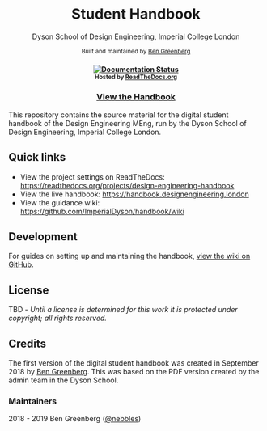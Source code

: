 <!-- <p  align="center"><img width="150" src=".github/logo.png" alt="cover"></p> -->
<h1 align="center">
  Student Handbook
</h1>

<p  align="center">Dyson School of Design Engineering, Imperial College London</p>

<p  align="center">
<sup>
    Built and maintained by
    <a href="https://github.com/nebbles">Ben Greenberg</a>
</sup>
</p>

<h4 align="center">
<a href='http://handbook.designengineering.london/en/latest/?badge=latest'>
    <img src='https://readthedocs.org/projects/design-engineering-handbook/badge/?version=latest' alt='Documentation Status' />
</a>
<br>
<sup>
    Hosted by <a href="https://readthedocs.org/projects/design-engineering-handbook/">ReadTheDocs.org</a>
</sup>
</h4>

<h3 align="center">
  <strong><a href="https://handbook.designengineering.london">View the Handbook</a></strong>
</h3>

This repository contains the source material for the digital student handbook of the Design Engineering MEng, run by the Dyson School of Design Engineering, Imperial College London.

## Quick links

- View the project settings on ReadTheDocs: https://readthedocs.org/projects/design-engineering-handbook
- View the live handbook: https://handbook.designengineering.london
- View the guidance wiki: https://github.com/ImperialDyson/handbook/wiki


## Development

For guides on setting up and maintaining the handbook, [view the wiki on GitHub](https://github.com/ImperialDyson/handbook/wiki).

## License

TBD - *Until a license is determined for this work it is protected under copyright; all rights reserved.*

<!-- The source code and generated documents are licensed under the [Apache 2.0 license][apache-2.0].

[apache-2.0]: https://www.apache.org/licenses/LICENSE-2.0.html
[travis-status]: https://travis-ci.org/frankaemika/docs.svg?branch=master
[travis]: https://travis-ci.org/frankaemika/docs -->

## Credits

The first version of the digital student handbook was created in September 2018 by [Ben Greenberg](https://bengreenberg.uk). This was based on the PDF version created by the admin team in the Dyson School.

### Maintainers

2018 - 2019 Ben Greenberg ([@nebbles](https://github.com/nebbles))
